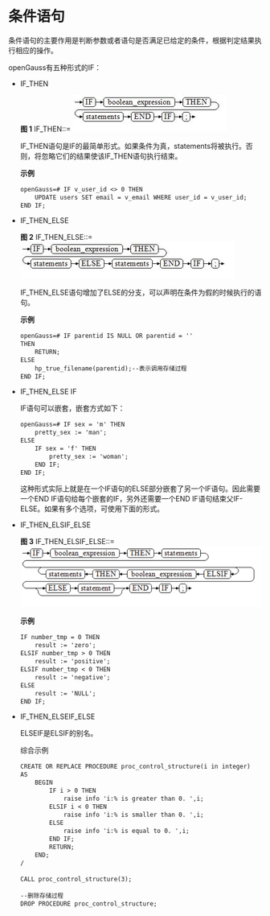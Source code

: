 # 条件语句

条件语句的主要作用是判断参数或者语句是否满足已给定的条件，根据判定结果执行相应的操作。

openGauss有五种形式的IF：

-   IF\_THEN

    **图 1**  IF\_THEN::=<a name="zh-cn_topic_0237122233_zh-cn_topic_0059778300_f49f3826ed5ce406fb823979bb5693d75"></a>
    ![](figures/IF_THEN.jpg "IF_THEN")

    IF\_THEN语句是IF的最简单形式。如果条件为真，statements将被执行。否则，将忽略它们的结果使该IF\_THEN语句执行结束。

    **示例**

    ```
    openGauss=# IF v_user_id <> 0 THEN
        UPDATE users SET email = v_email WHERE user_id = v_user_id;
    END IF;
    ```

-   IF\_THEN\_ELSE

    **图 2**  IF\_THEN\_ELSE::=<a name="zh-cn_topic_0237122233_zh-cn_topic_0059778300_f7793c47dee9842d3979aac9ebde3668d"></a>
    ![](figures/IF_THEN_ELSE.jpg "IF_THEN_ELSE")

    IF\_THEN\_ELSE语句增加了ELSE的分支，可以声明在条件为假的时候执行的语句。

    **示例**

    ```
    openGauss=# IF parentid IS NULL OR parentid = ''
    THEN
        RETURN;
    ELSE
        hp_true_filename(parentid);--表示调用存储过程
    END IF;
    ```

-   IF\_THEN\_ELSE IF

    IF语句可以嵌套，嵌套方式如下：

    ```
    openGauss=# IF sex = 'm' THEN
        pretty_sex := 'man';
    ELSE
        IF sex = 'f' THEN
            pretty_sex := 'woman';
        END IF;
    END IF;
    ```

    这种形式实际上就是在一个IF语句的ELSE部分嵌套了另一个IF语句。因此需要一个END IF语句给每个嵌套的IF，另外还需要一个END IF语句结束父IF-ELSE。如果有多个选项，可使用下面的形式。

-   IF\_THEN\_ELSIF\_ELSE

    **图 3**  IF\_THEN\_ELSIF\_ELSE::=<a name="zh-cn_topic_0237122233_zh-cn_topic_0059778300_f4be1510408244e98832b9ac2cf1c9ea9"></a>
    ![](figures/IF_THEN_ELSIF_ELSE.png "IF_THEN_ELSIF_ELSE")

    **示例**

    ```
    IF number_tmp = 0 THEN
        result := 'zero';
    ELSIF number_tmp > 0 THEN
        result := 'positive';
    ELSIF number_tmp < 0 THEN
        result := 'negative';
    ELSE
        result := 'NULL';
    END IF;
    ```

-   IF\_THEN\_ELSEIF\_ELSE

    ELSEIF是ELSIF的别名。

    综合示例

    ```
    CREATE OR REPLACE PROCEDURE proc_control_structure(i in integer)
    AS
        BEGIN
            IF i > 0 THEN
                raise info 'i:% is greater than 0. ',i;
            ELSIF i < 0 THEN
                raise info 'i:% is smaller than 0. ',i;
            ELSE
                raise info 'i:% is equal to 0. ',i;
            END IF;
            RETURN;
        END;
    /

    CALL proc_control_structure(3);

    --删除存储过程
    DROP PROCEDURE proc_control_structure;
    ```

